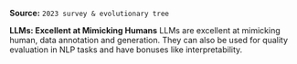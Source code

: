 **Source:** `2023 survey & evolutionary tree`

**LLMs: Excellent at Mimicking Humans**
LLMs are excellent at mimicking human, data annotation and generation. They can also be used for quality evaluation in NLP tasks and have bonuses like interpretability.
